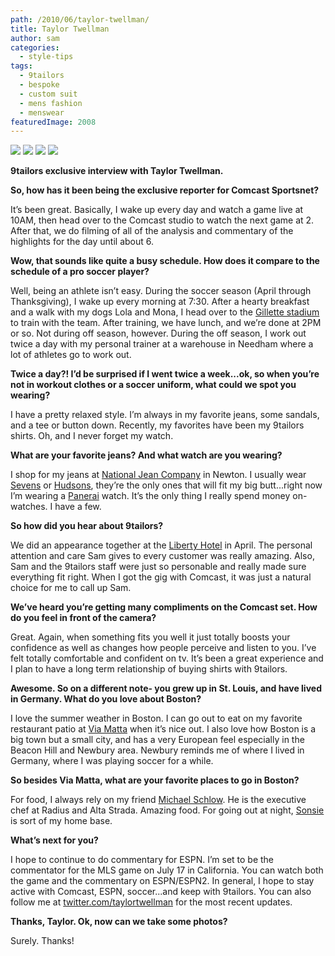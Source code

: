 ```yaml
---
path: /2010/06/taylor-twellman/
title: Taylor Twellman
author: sam
categories: 
  - style-tips
tags: 
  - 9tailors
  - bespoke
  - custom suit
  - mens fashion
  - menswear
featuredImage: 2008
---
```

[![](http://1.bp.blogspot.com/_20LDsLnO2rk/TCoslgz62jI/AAAAAAAAAhI/rx8m7D7Qoqs/s400/DSC06333.JPG)](http://1.bp.blogspot.com/_20LDsLnO2rk/TCoslgz62jI/AAAAAAAAAhI/rx8m7D7Qoqs/s1600/DSC06333.JPG) [![](http://3.bp.blogspot.com/_20LDsLnO2rk/TCoslWYRrmI/AAAAAAAAAhA/B8cAlLmA838/s400/DSC06339.JPG)](http://3.bp.blogspot.com/_20LDsLnO2rk/TCoslWYRrmI/AAAAAAAAAhA/B8cAlLmA838/s1600/DSC06339.JPG) [![](http://1.bp.blogspot.com/_20LDsLnO2rk/TCoskhnSKEI/AAAAAAAAAg4/Hf8TuGfuxR4/s400/DSC06328.JPG)](http://1.bp.blogspot.com/_20LDsLnO2rk/TCoskhnSKEI/AAAAAAAAAg4/Hf8TuGfuxR4/s1600/DSC06328.JPG) [![](http://2.bp.blogspot.com/_20LDsLnO2rk/TCoqxUVcChI/AAAAAAAAAgY/J5PruBDZ7TI/s400/DSC06336.JPG)](http://2.bp.blogspot.com/_20LDsLnO2rk/TCoqxUVcChI/AAAAAAAAAgY/J5PruBDZ7TI/s1600/DSC06336.JPG)

**9tailors exclusive interview with Taylor Twellman.**

**So, how has it been being the exclusive reporter for Comcast Sportsnet?**

It’s been great. Basically, I wake up every day and watch a game live at 10AM, then head over to the Comcast studio to watch the next game at 2. After that, we do filming of all of the analysis and commentary of the highlights for the day until about 6.

**Wow, that sounds like quite a busy schedule. How does it compare to the schedule of a pro soccer player?**

Well, being an athlete isn’t easy. During the soccer season (April through Thanksgiving), I wake up every morning at 7:30. After a hearty breakfast and a walk with my dogs Lola and Mona, I head over to the [Gillette stadium](http://www.gillettestadium.com/) to train with the team. After training, we have lunch, and we’re done at 2PM or so. Not during off season, however. During the off season, I work out twice a day with my personal trainer at a warehouse in Needham where a lot of athletes go to work out.

**Twice a day?! I’d be surprised if I went twice a week...ok, so when you’re not in workout clothes or a soccer uniform, what could we spot you wearing?**

I have a pretty relaxed style. I’m always in my favorite jeans, some sandals, and a tee or button down. Recently, my favorites have been my 9tailors shirts. Oh, and I never forget my watch.

**What are your favorite jeans? And what watch are you wearing?**

I shop for my jeans at [National Jean Company](http://www.njcboston.com/) in Newton. I usually wear [Sevens](http://www.7forallmankind.com/) or [Hudsons](http://www.hudsonjeans.com/blog/), they’re the only ones that will fit my big butt...right now I’m wearing a [Panerai](http://www.panerai.com/s_page.xpd?id_lingua=2&id_sezione=1) watch. It’s the only thing I really spend money on- watches. I have a few.

**So how did you hear about 9tailors?**

We did an appearance together at the [Liberty Hotel](http://www.libertyhotel.com/) in April. The personal attention and care Sam gives to every customer was really amazing. Also, Sam and the 9tailors staff were just so personable and really made sure everything fit right. When I got the gig with Comcast, it was just a natural choice for me to call up Sam.

**We’ve heard you’re getting many compliments on the Comcast set. How do you feel in front of the camera?**

Great. Again, when something fits you well it just totally boosts your confidence as well as changes how people perceive and listen to you. I’ve felt totally comfortable and confident on tv. It’s been a great experience and I plan to have a long term relationship of buying shirts with 9tailors.

**Awesome. So on a different note- you grew up in St. Louis, and have lived in Germany. What do you love about Boston?**

I love the summer weather in Boston. I can go out to eat on my favorite restaurant patio at [Via Matta](http://id3417.securedata.net/viamattarestaurant/index_noflash.htm) when it’s nice out. I also love how Boston is a big town but a small city, and has a very European feel especially in the Beacon Hill and Newbury area. Newbury reminds me of where I lived in Germany, where I was playing soccer for a while.

**So besides Via Matta, what are your favorite places to go in Boston?**

For food, I always rely on my friend [Michael Schlow](http://www.michaelschlow.com/). He is the executive chef at Radius and Alta Strada. Amazing food. For going out at night, [Sonsie](http://sonsieboston.com/flash/) is sort of my home base.

**What’s next for you?**

I hope to continue to do commentary for ESPN. I’m set to be the commentator for the MLS game on July 17 in California. You can watch both the game and the commentary on ESPN/ESPN2. In general, I hope to stay active with Comcast, ESPN, soccer...and keep with 9tailors. You can also follow me at [twitter.com/taylortwellman](http://twitter.com/taylortwellman) for the most recent updates.

**Thanks, Taylor. Ok, now can we take some photos?**

Surely. Thanks!